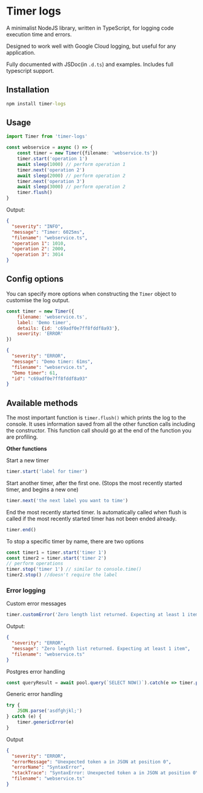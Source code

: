 # Timer logs

A minimalist NodeJS library, written in TypeScript, for logging code execution time and errors.

Designed to work well with Google Cloud logging, but useful for any application.

Fully documented with JSDoc(in `.d.ts`) and examples. Includes full typescript support.

## Installation

```cmd
npm install timer-logs
```

## Usage

```typescript
import Timer from 'timer-logs'

const webservice = async () => {
    const timer = new Timer({filename: 'webservice.ts'})
    timer.start('operation 1')
    await sleep(1000) // perform operation 1
    timer.next('operation 2')
    await sleep(2000) // perform operation 2
    timer.next('operation 3')
    await sleep(3000) // perform operation 2
    timer.flush()
}
```

Output:

```json
{
  "severity": "INFO",
  "message": "Timer: 6025ms",
  "filename": "webservice.ts",
  "operation 1": 1010,
  "operation 2": 2000,
  "operation 3": 3014
}
```

## Config options

You can specify more options when constructing the `Timer` object to customise the log output.

```javascript
const timer = new Timer({
    filename: 'webservice.ts',
    label: 'Demo timer',
    details: {id: 'c69adf0e7ff8fddf8a93'},
    severity: 'ERROR'
})
```

```json
{
  "severity": "ERROR",
  "message": "Demo timer: 61ms",
  "filename": "webservice.ts",
  "Demo timer": 61,
  "id": "c69adf0e7ff8fddf8a93"
}
```

## Available methods

The most important function is `timer.flush()` which prints the log to the console. It uses information saved from all
the other function calls including the constructor. This function call should go at the end of the function you are
profiling.

**Other functions**

Start a new timer

```javascript
timer.start('label for timer')
```

Start another timer, after the first one. (Stops the most recently started timer, and begins a new one)

```javascript
timer.next('the next label you want to time')
```

End the most recently started timer. Is automatically called when flush is called if the most recently started timer has
not been ended already.

```javascript
timer.end()
```

To stop a specific timer by name, there are two options

```javascript
const timer1 = timer.start('timer 1')
const timer2 = timer.start('timer 2')
// perform operations
timer.stop('timer 1') // similar to console.time()
timer2.stop() //doesn't require the label
```

### Error logging

Custom error messages

```javascript
timer.customError('Zero length list returned. Expecting at least 1 item')
```

Output:

```json
{
  "severity": "ERROR",
  "message": "Zero length list returned. Expecting at least 1 item",
  "filename": "webservice.ts"
}

```

Postgres error handling

```javascript
const queryResult = await pool.query(`SELECT NOW()`).catch(e => timer.postgresError(e))
```

Generic error handling

```javascript
try {
    JSON.parse('asdfghjkl;')
} catch (e) {
    timer.genericError(e)
}
```

Output

```json
{
  "severity": "ERROR",
  "errorMessage": "Unexpected token a in JSON at position 0",
  "errorName": "SyntaxError",
  "stackTrace": "SyntaxError: Unexpected token a in JSON at position 0\n    at JSON.parse (<anonymous>)\n    at Object.<anonymous> (C:\\Users\\webservice.js:6:10)\n    at Module._compile (node:internal/modules/cjs/loader:1109:14)\n    atObject.Module._extensions..js (node:internal/modules/cjs/loader:1138:10)\n    at Module.load (node:internal/modules/cjs/loader:989:32)\n    at Function.Module._load (node:internal/modules/cjs/loader:829:14)\n    at Function.executeUserEntryPoint [as runMain] (node:internal/modules/run_main:76:12)\n    at node:internal/main/run_main_module:17:47",
  "filename": "webservice.ts"
}
```